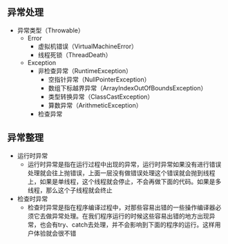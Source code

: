 ## 异常处理
- 异常类型（Throwable）
    - Error
        - 虚拟机错误（VirtualMachineError）
        - 线程死锁（ThreadDeath）
    - Exception
        - 非检查异常（RuntimeException）
            - 空指针异常（NullPointerException）
            - 数组下标越界异常（ArrayIndexOutOfBoundsException）
            - 类型转换异常（ClassCastException）
            - 算数异常（ArithmeticException）
        - 检查异常

## 异常整理
- 运行时异常
    - 运行时异常是指在运行过程中出现的异常，运行时异常如果没有进行错误处理就会往上抛错误，上面一层没有做错误处理这个错误就会抛到线程上，如果是单线程，这个线程就会停止，不会再做下面的代码。如果是多线程，那么这个子线程就会终止
- 检查时异常
    - 检查时异常是指在程序编译过程中，对那些容易出错的一些操作编译器必须它去做异常处理。在我们程序运行的时候这些容易出错的地方出现异常，也会有try、catch去处理，并不会影响到下面的程序的运行。这样用户体验就会很不错